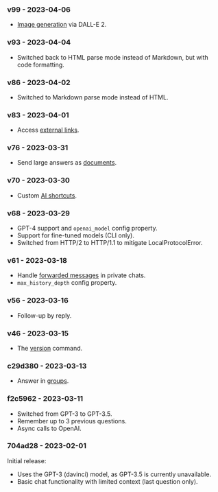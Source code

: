 ### v99 - 2023-04-06

-   [Image generation](https://github.com/nalgeon/pokitoki#image-generation) via DALL-E 2.

### v93 - 2023-04-04

-   Switched back to HTML parse mode instead of Markdown, but with code formatting.

### v86 - 2023-04-02

-   Switched to Markdown parse mode instead of HTML.

### v83 - 2023-04-01

-   Access [external links](https://github.com/nalgeon/pokitoki#external-links).

### v76 - 2023-03-31

-   Send large answers as [documents](https://github.com/nalgeon/pokitoki#reply-with-attachment).

### v70 - 2023-03-30

-   Custom [AI shortcuts](https://github.com/nalgeon/pokitoki#shortcuts).

### v68 - 2023-03-29

-   GPT-4 support and `openai_model` config property.
-   Support for fine-tuned models (CLI only).
-   Switched from HTTP/2 to HTTP/1.1 to mitigate LocalProtocolError.

### v61 - 2023-03-18

-   Handle [forwarded messages](https://github.com/nalgeon/pokitoki#forwarding) in private chats.
-   `max_history_depth` config property.

### v56 - 2023-03-16

-   Follow-up by reply.

### v46 - 2023-03-15

-   The [version](https://github.com/nalgeon/pokitoki#bot-information) command.

### c29d380 - 2023-03-13

-   Answer in [groups](https://github.com/nalgeon/pokitoki#groups).

### f2c5962 - 2023-03-11

-   Switched from GPT-3 to GPT-3.5.
-   Remember up to 3 previous questions.
-   Async calls to OpenAI.

### 704ad28 - 2023-02-01

Initial release:

-   Uses the GPT-3 (davinci) model, as GPT-3.5 is currently unavailable.
-   Basic chat functionality with limited context (last question only).
